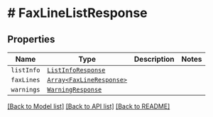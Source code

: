 # # FaxLineListResponse



## Properties

Name | Type | Description | Notes
------------ | ------------- | ------------- | -------------
| `listInfo` | [```ListInfoResponse```](ListInfoResponse.md) |    |  |
| `faxLines` | [```Array<FaxLineResponse>```](FaxLineResponse.md) |    |  |
| `warnings` | [```WarningResponse```](WarningResponse.md) |    |  |

[[Back to Model list]](../../README.md#models) [[Back to API list]](../../README.md#endpoints) [[Back to README]](../../README.md)
